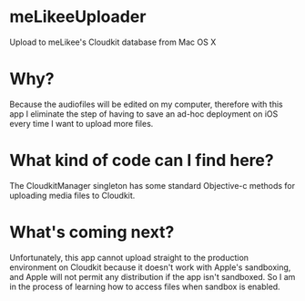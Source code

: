 # meLikeeUploader
Upload to meLikee's Cloudkit database from Mac OS X

# Why?
Because the audiofiles will be edited on my computer, therefore with this app I eliminate the step of having to save 
an ad-hoc deployment on iOS every time I want to upload more files.

# What kind of code can I find here?
The CloudkitManager singleton has some standard Objective-c methods for uploading media files to Cloudkit.

# What's coming next?
Unfortunately, this app cannot upload straight to the production environment on Cloudkit because it doesn't work with 
Apple's sandboxing, and Apple will not permit any distribution if the app isn't sandboxed. So I am in the process of 
learning how to access files when sandbox is enabled.
